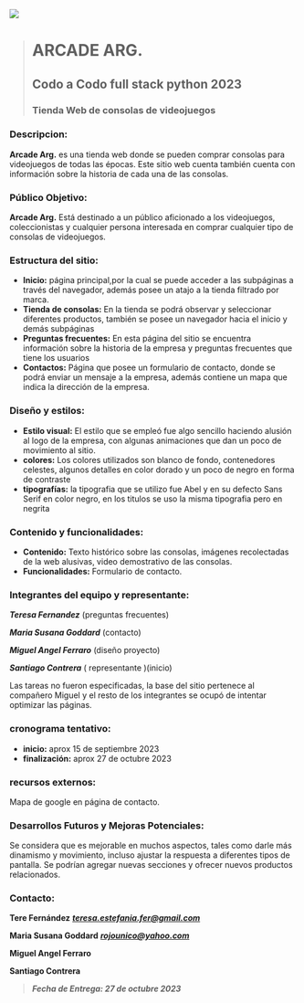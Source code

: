 ![](/Arcade/iconos/Logo.png) 
> # ARCADE ARG.
> ## Codo a Codo full stack python 2023
> ### Tienda Web de consolas de videojuegos



### Descripcion:
**Arcade Arg.** es una tienda web donde se pueden comprar consolas para videojuegos de todas las épocas. Este sitio web cuenta también cuenta con información sobre la historia de cada una de las consolas.

### Público Objetivo:

**Arcade Arg.** Está destinado a un público aficionado a los videojuegos, coleccionistas y cualquier persona interesada en comprar cualquier tipo de consolas de videojuegos.

### Estructura del sitio:

- **Inicio:**
página principal,por la cual se puede acceder a las subpáginas a través del navegador, además posee un atajo a la tienda filtrado por marca.
- **Tienda de consolas:**
En la tienda se podrá observar y seleccionar diferentes productos, también se posee un navegador hacia el inicio y demás subpáginas
- **Preguntas frecuentes:**
En esta página del sitio se encuentra información sobre la historia de la empresa y preguntas frecuentes que tiene los usuarios
- **Contactos:**
Página que posee un formulario de contacto, donde se podrá enviar un mensaje a la empresa, además contiene un mapa que indica la dirección de la empresa.

### Diseño y estilos:

- **Estilo visual:** 
El estilo que se empleó fue algo sencillo haciendo alusión al logo de la empresa, con algunas animaciones que dan un poco de movimiento al sitio.
- **colores:** 
Los colores utilizados son blanco de fondo, contenedores celestes, algunos detalles en color dorado y un poco de negro en forma de contraste
- **tipografías:**
la tipografia que se utilizo fue Abel y en su defecto Sans Serif en color negro, en los titulos se uso la misma tipografia pero en negrita



### Contenido y funcionalidades:

- **Contenido:** 
Texto histórico sobre las consolas,
imágenes recolectadas de la web alusivas,
video demostrativo de las consolas.
- **Funcionalidades:**
Formulario de contacto.


### Integrantes del equipo y representante:

***Teresa Fernandez*** (preguntas frecuentes)



***Maria Susana Goddard*** (contacto)


***Miguel Angel Ferraro*** (diseño proyecto)



***Santiago Contrera*** ( representante )(inicio)



Las tareas no fueron especificadas, la base del sitio pertenece al compañero Miguel y el resto de los integrantes se ocupó de intentar optimizar las páginas.

### cronograma tentativo:

- **inicio:** aprox 15 de septiembre 2023
- **finalización:** aprox 27 de octubre 2023

### recursos externos:
Mapa de google en página de contacto.

### Desarrollos Futuros y Mejoras Potenciales:

Se considera que es mejorable en muchos aspectos, tales como darle más dinamismo y movimiento, incluso ajustar la respuesta a diferentes tipos de pantalla.
Se podrían agregar nuevas secciones y ofrecer nuevos productos relacionados.

### Contacto:

**Tere Fernández** 
***teresa.estefania.fer@gmail.com***

**Maria Susana Goddard**
***rojounico@yahoo.com***

**Miguel Angel Ferraro**

**Santiago Contrera**

> ___Fecha de Entrega: 27 de octubre 2023___
